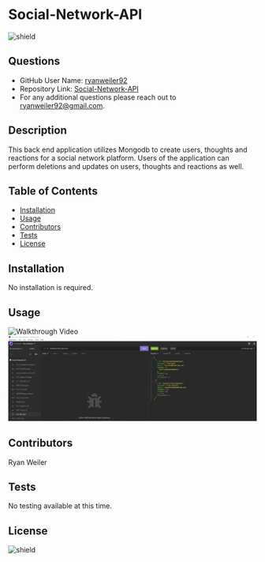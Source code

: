 # Social-Network-API
![shield](https://img.shields.io/badge/license-No%20License-green)

## Questions
* GitHub User Name: [ryanweiler92](https://github.com/ryanweiler92)
* Repository Link: [Social-Network-API](https://github.com/ryanweiler92/Social-Network-API)
* For any additional questions please reach out to ryanweiler92@gmail.com.

## Description
This back end application utilizes Mongodb to create users, thoughts and reactions for a social network platform. Users of the application can perform deletions and updates on users, thoughts and reactions as well. 

## Table of Contents
* [Installation](#installation)
* [Usage](#usage)
* [Contributors](#contributors)
* [Tests](#tests)
* [License](#license)

## Installation
No installation is required. 

## Usage
![Walkthrough Video]()
![screenshot](./public/assets/images/screenshot.jpg)

## Contributors
Ryan Weiler

## Tests 
No testing available at this time.

## License
![shield](https://img.shields.io/badge/license-No%20License-green)  